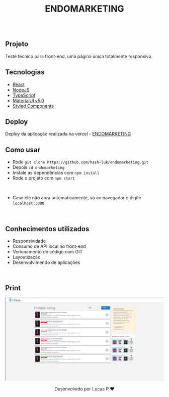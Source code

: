 <h1 align="center">ENDOMARKETING</h1>
<br><br>

## Projeto

Teste técnico para front-end, uma página única totalmente responsiva.

## Tecnologias

- [React](https://pt-br.reactjs.org/)
- [NodeJS](https://nodejs.org/en/)
- [TypeScript](https://www.typescriptlang.org/)
- [MaterialUI v5.0](https://mui.com/pt/)
- [Styled Components](https://styled-components.com/)


## Deploy

Deploy da aplicação realizada na vercel - [ENDOMARKETING](https://endomarketing.vercel.app/)

## Como usar

- Rode ```git clone https://github.com/hash-luk/endomarketing.git```
- Depois ```cd endomarketing```
- Instale as dependências com ```npm install```
- Rode o projeto com ```npm start```

<br>

- Caso ele não abra automaticamente, vã ao navegador e digite ```localhost:3000```


<br>

## Conhecimentos utilizados

- Responsividade
- Consumo de API local no front-end
- Verionamento de código com GIT
- Layoutização
- Desenvolvimendo de aplicações

<br>

## Print

<img src="./public/print.png" alt="Print do Projeto">

<br>

<p align="center">Desenvolvido por Lucas P ❤️</p>

